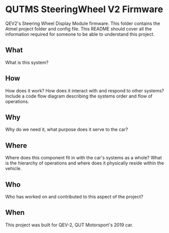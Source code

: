 # QUTMS SteeringWheel V2 Firmware
QEV2's Steering Wheel Display Module firmware. This folder contains the Atmel project folder and config file. This README should cover all the information required for someone to be able to understand this project.

## What
What is this system? 

## How
How does it work? How does it interact with and respond to other systems? Include a code flow diagram describing the systems order and flow of operations. 

## Why
Why do we need it, what purpose does it serve to the car?

## Where
Where does this component fit in with the car's systems as a whole? What is the hierarchy of operations and where does it physically reside within the vehicle.

## Who
Who has worked on and contributed to this aspect of the project?

## When
This project was built for QEV-2, QUT Motorsport's 2019 car. 